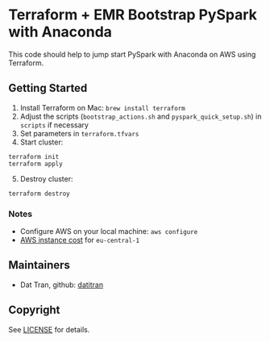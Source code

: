 # Terraform + EMR Bootstrap PySpark with Anaconda

This code should help to jump start PySpark with Anaconda on AWS using Terraform.

## Getting Started
1. Install Terraform on Mac: `brew install terraform`
2. Adjust the scripts (`bootstrap_actions.sh` and `pyspark_quick_setup.sh`) in `scripts` if necessary
3. Set parameters in `terraform.tfvars`
4. Start cluster:
```
terraform init
terraform apply
```
5. Destroy cluster:
```
terraform destroy
```

### Notes
* Configure AWS on your local machine: `aws configure`
* [AWS instance cost](https://aws.amazon.com/emr/pricing/) for `eu-central-1`

## Maintainers
* Dat Tran, github: [datitran](https://github.com/datitran)

## Copyright

See [LICENSE](LICENSE) for details.
